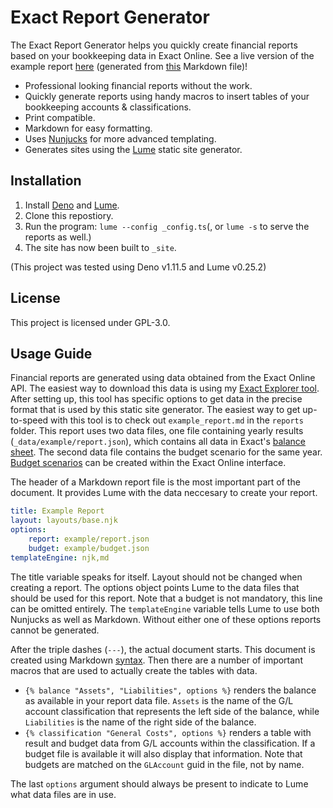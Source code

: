# Exact Report Generator

The Exact Report Generator helps you quickly create financial reports based on your bookkeeping data in Exact Online. See a live version of the example report [here](https://exact-report-generator.vercel.app/reports/example-report/) (generated from [this](./reports/example_report.md) Markdown file)!

- Professional looking financial reports without the work.
- Quickly generate reports using handy macros to insert tables of your bookkeeping accounts & classifications.
- Print compatible.
- Markdown for easy formatting.
- Uses [Nunjucks](https://mozilla.github.io/nunjucks/) for more advanced templating.
- Generates sites using the [Lume](https://lumeland.github.io/) static site generator.

## Installation

1. Install [Deno](https://deno.land/#installation) and [Lume](https://lumeland.github.io/).
2. Clone this repostiory.
3. Run the program: `lume --config _config.ts`(, or `lume -s` to serve the reports as well.)
4. The site has now been built to `_site`.

(This project was tested using Deno v1.11.5 and Lume v0.25.2)

## License

This project is licensed under GPL-3.0.

## Usage Guide

Financial reports are generated using data obtained from the Exact Online API. The easiest way to download this data is using my [Exact Explorer tool](https://github.com/WilcoKruijer/ExactApiExplorer). After setting up, this tool has specific options to get data in the precise format that is used by this static site generator. The easiest way to get up-to-speed with this tool is to check out `example_report.md` in the `reports` folder. This report uses two data files, one file containing yearly results (`_data/example/report.json`), which contains all data in Exact's [balance sheet](https://support.exactonline.com/community/s/exact-online-help?cshid=FINBALANCESHEET). The second data file contains the budget scenario for the same year. [Budget scenarios](https://support.exactonline.com/community/s/knowledge-base#All-All-HNO-Task-financial-budget-finbdgt-crtbdgtscenariot) can be created within the Exact Online interface.


The header of a Markdown report file is the most important part of the document. It provides Lume with the data neccesary to create your report.

```yaml
title: Example Report
layout: layouts/base.njk
options:
    report: example/report.json
    budget: example/budget.json
templateEngine: njk,md
```
The title variable speaks for itself. Layout should not be changed when creating a report. The options object points Lume to the data files that should be used for this report. Note that a budget is not mandatory, this line can be omitted entirely. The `templateEngine` variable tells Lume to use both Nunjucks as well as Markdown. Without either one of these options reports cannot be generated.

After the triple dashes (`---`), the actual document starts. This document is created using Markdown [syntax](https://markdown-it.github.io/). Then there are a number of important macros that are used to actually create the tables with data.

* `{% balance "Assets", "Liabilities", options %}` renders the balance as available in your report data file. `Assets` is the name of the G/L account classification that represents the left side of the balance, while `Liabilities` is the name of the right side of the balance.
* `{% classification "General Costs", options %}` renders a table with result and budget data from G/L accounts within the classification. If a budget file is available it will also display that information. Note that budgets are matched on the `GLAccount` guid in the file, not by name.


The last `options` argument should always be present to indicate to Lume what data files are in use.